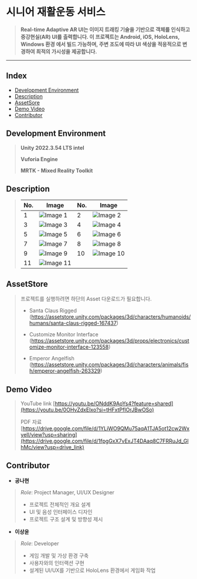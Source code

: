 # 시니어 재활운동 서비스

> **Real-time Adaptive AR UI는 이미지 트래킹 기술을 기반으로 객체를 인식하고 증강현실(AR) UI를 출력합니다. 이 프로젝트는 Android, iOS, HoloLens, Windows 환경 에서 빌드 가능하며, 주변 조도에 따라 UI 색상을 적응적으로 변경하여 최적의 가시성을 제공합니다.**
---
## Index
  - [Development Environment](#Development-Environment)
  - [Description](#Description)
  - [AssetSore](#AssetStore)
  - [Demo Video](#Demo-Video)
  - [Contributor](#Contributor)

## Development Environment

> **Unity 2022.3.54 LTS intel**
> 
> **Vuforia Engine**
> 
> **MRTK - Mixed Reality Toolkit**

## Description

> | No. | Image | No. | Image |
> |------|--------|------|--------|
> | 1    | ![Image 1](https://i.imgur.com/Zlq5ifu.png) | 2    | ![Image 2](https://i.imgur.com/fm8ml5L.png) |
> | 3    | ![Image 3](https://i.imgur.com/TF8tc6z.png) | 4    | ![Image 4](https://i.imgur.com/qLIkgAh.png) |
> | 5    | ![Image 5](https://i.imgur.com/DVSz302.png) | 6    | ![Image 6](https://i.imgur.com/kEYHG9Z.png) |
> | 7    | ![Image 7](https://i.imgur.com/FKNg1m1.png) | 8    | ![Image 8](https://i.imgur.com/pRhdjMA.png) |
> | 9    | ![Image 9](https://i.imgur.com/vi50MGR.png) | 10   | ![Image 10](https://i.imgur.com/DCUByWJ.png) |
> | 11   | ![Image 11](https://i.imgur.com/ZMpSBOZ.png) |      |  |

## AssetStore

> 프로젝트를 실행하려면 하단의 Asset 다운로드가 필요합니다.
> - Santa Claus Rigged
>   (https://assetstore.unity.com/packages/3d/characters/humanoids/humans/santa-claus-rigged-167437)
> 
> - Customize Monitor Interface
>   (https://assetstore.unity.com/packages/3d/props/electronics/customize-monitor-interface-123558)
>   
> - Emperor Angelfish
>   (https://assetstore.unity.com/packages/3d/characters/animals/fish/emperor-angelfish-263329)

## Demo Video

> YouTube link
> [https://youtu.be/ONddK9AoYs4?feature=shared](https://youtu.be/0OHvZdxElxo?si=tHFxtPfIOrJBwOSo)
>
> PDF 자료
> [https://drive.google.com/file/d/1YLiWO9QMu75aqA1TJA5ot12cw2WxyeIl/view?usp=sharing](https://drive.google.com/file/d/1fpgGxX7vExJT4DAaq8C7FRRuJd_GlhMc/view?usp=drive_link)

## Contributor
- **공나현**  
>  *Role*: Project Manager, UI/UX Designer  
>  - 프로젝트 전체적인 개요 설계  
>  - UI 및 음성 인터페이스 디자인  
>  - 프로젝트 구조 설계 및 방향성 제시  

- **이상윤**  
>  *Role*: Developer  
>  - 게임 개발 및 가상 환경 구축  
>  - 사용자와의 인터랙션 구현  
>  - 설계된 UI/UX를 기반으로 HoloLens 환경에서 게임화 작업
